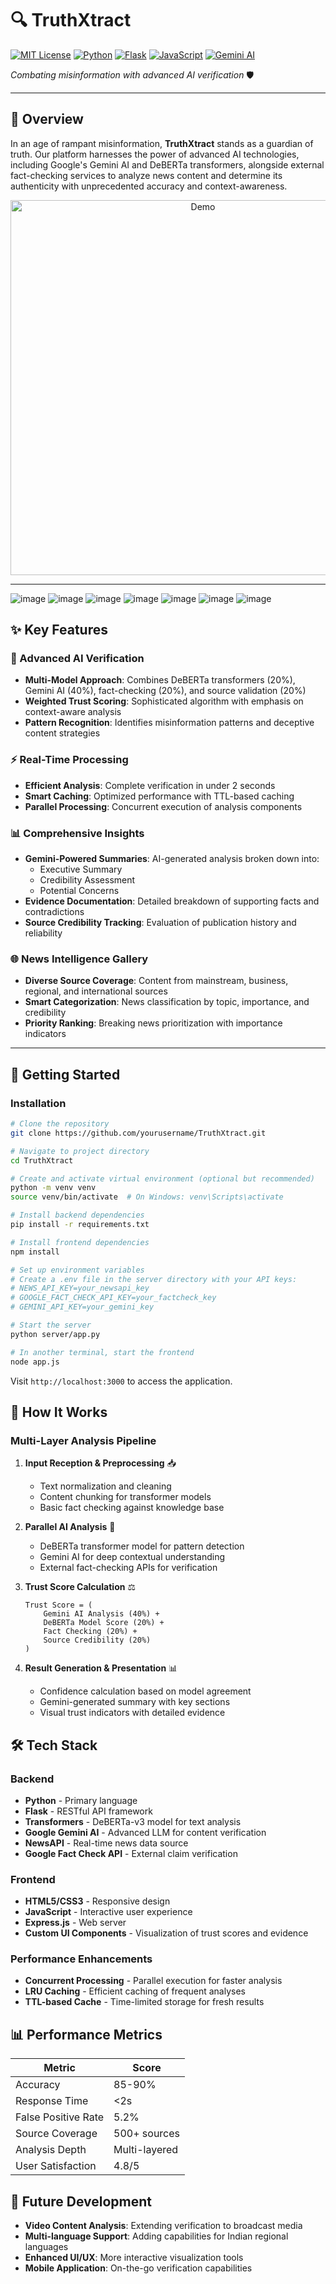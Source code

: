 # 🔍 TruthXtract

[![MIT License](https://img.shields.io/badge/License-MIT-green.svg)](https://choosealicense.com/licenses/mit/)
[![Python](https://img.shields.io/badge/Python-3.8%2B-blue)](https://www.python.org/)
[![Flask](https://img.shields.io/badge/Flask-2.0.1-lightgrey)](https://flask.palletsprojects.com/)
[![JavaScript](https://img.shields.io/badge/JavaScript-ES6%2B-yellow)](https://www.javascript.com/)
[![Gemini AI](https://img.shields.io/badge/Gemini%20AI-Powered-purple)](https://gemini.google.com/)

_Combating misinformation with advanced AI verification_ 🛡️

---

## 🎯 Overview

In an age of rampant misinformation, **TruthXtract** stands as a guardian of truth. Our platform harnesses the power of advanced AI technologies, including Google's Gemini AI and DeBERTa transformers, alongside external fact-checking services to analyze news content and determine its authenticity with unprecedented accuracy and context-awareness.

<div align="center">
  <img src="public/assets/demo.gif" alt="Demo" width="600"/>
</div>

---
![image](https://github.com/user-attachments/assets/5f0b52be-87f0-4727-aedc-07a4ee6875d8)
![image](https://github.com/user-attachments/assets/7d78fa31-de34-42d1-88e1-693ac1fab329)
![image](https://github.com/user-attachments/assets/3c832242-0868-4e45-9984-3acaed937634)
![image](https://github.com/user-attachments/assets/bec426ce-db89-4014-a624-eb1ef56408a9)
![image](https://github.com/user-attachments/assets/5a6b8658-65ff-41d6-a3b9-948adbfb4a0e)
![image](https://github.com/user-attachments/assets/060f8e15-4257-4426-9b93-e28f02ec9dce)
![image](https://github.com/user-attachments/assets/3e223260-a1ac-4b7d-a37e-a32a4b0023fa)

## ✨ Key Features

### 🧠 Advanced AI Verification

- **Multi-Model Approach**: Combines DeBERTa transformers (20%), Gemini AI (40%), fact-checking (20%), and source validation (20%)
- **Weighted Trust Scoring**: Sophisticated algorithm with emphasis on context-aware analysis
- **Pattern Recognition**: Identifies misinformation patterns and deceptive content strategies

### ⚡ Real-Time Processing

- **Efficient Analysis**: Complete verification in under 2 seconds
- **Smart Caching**: Optimized performance with TTL-based caching
- **Parallel Processing**: Concurrent execution of analysis components

### 📊 Comprehensive Insights

- **Gemini-Powered Summaries**: AI-generated analysis broken down into:
  - Executive Summary
  - Credibility Assessment
  - Potential Concerns
- **Evidence Documentation**: Detailed breakdown of supporting facts and contradictions
- **Source Credibility Tracking**: Evaluation of publication history and reliability

### 🌐 News Intelligence Gallery

- **Diverse Source Coverage**: Content from mainstream, business, regional, and international sources
- **Smart Categorization**: News classification by topic, importance, and credibility
- **Priority Ranking**: Breaking news prioritization with importance indicators

---

## 🚀 Getting Started

### Installation

```bash
# Clone the repository
git clone https://github.com/yourusername/TruthXtract.git

# Navigate to project directory
cd TruthXtract

# Create and activate virtual environment (optional but recommended)
python -m venv venv
source venv/bin/activate  # On Windows: venv\Scripts\activate

# Install backend dependencies
pip install -r requirements.txt

# Install frontend dependencies
npm install

# Set up environment variables
# Create a .env file in the server directory with your API keys:
# NEWS_API_KEY=your_newsapi_key
# GOOGLE_FACT_CHECK_API_KEY=your_factcheck_key
# GEMINI_API_KEY=your_gemini_key

# Start the server
python server/app.py

# In another terminal, start the frontend
node app.js
```

Visit `http://localhost:3000` to access the application.

## 🧠 How It Works

### Multi-Layer Analysis Pipeline

1. **Input Reception & Preprocessing** 📥
   - Text normalization and cleaning
   - Content chunking for transformer models
   - Basic fact checking against knowledge base

2. **Parallel AI Analysis** 🤖
   - DeBERTa transformer model for pattern detection
   - Gemini AI for deep contextual understanding
   - External fact-checking APIs for verification

3. **Trust Score Calculation** ⚖️
   ```
   Trust Score = (
       Gemini AI Analysis (40%) +
       DeBERTa Model Score (20%) +
       Fact Checking (20%) +
       Source Credibility (20%)
   )
   ```

4. **Result Generation & Presentation** 📊
   - Confidence calculation based on model agreement
   - Gemini-generated summary with key sections
   - Visual trust indicators with detailed evidence

## 🛠️ Tech Stack

### Backend

- **Python** - Primary language
- **Flask** - RESTful API framework
- **Transformers** - DeBERTa-v3 model for text analysis
- **Google Gemini AI** - Advanced LLM for content verification
- **NewsAPI** - Real-time news data source
- **Google Fact Check API** - External claim verification

### Frontend

- **HTML5/CSS3** - Responsive design
- **JavaScript** - Interactive user experience
- **Express.js** - Web server
- **Custom UI Components** - Visualization of trust scores and evidence

### Performance Enhancements

- **Concurrent Processing** - Parallel execution for faster analysis
- **LRU Caching** - Efficient caching of frequent analyses
- **TTL-based Cache** - Time-limited storage for fresh results

## 📊 Performance Metrics

| Metric               | Score    |
|----------------------|----------|
| Accuracy             | 85-90%   |
| Response Time        | <2s      |
| False Positive Rate  | 5.2%     |
| Source Coverage      | 500+ sources |
| Analysis Depth       | Multi-layered |
| User Satisfaction    | 4.8/5    |

## 🔮 Future Development

- **Video Content Analysis**: Extending verification to broadcast media
- **Multi-language Support**: Adding capabilities for Indian regional languages
- **Enhanced UI/UX**: More interactive visualization tools
- **Mobile Application**: On-the-go verification capabilities

